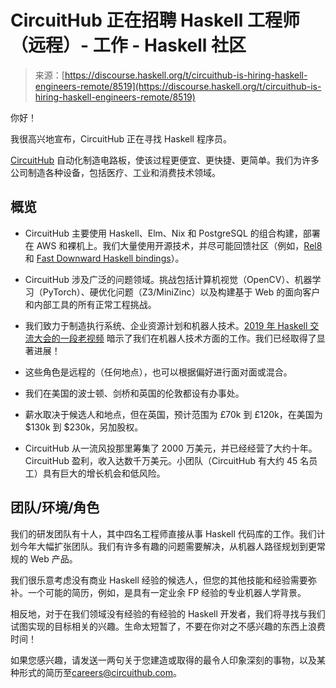<!--yml

类别：未分类

date: 2024-05-27 14:44:01

-->

# CircuitHub 正在招聘 Haskell 工程师（远程）- 工作 - Haskell 社区

> 来源：[https://discourse.haskell.org/t/circuithub-is-hiring-haskell-engineers-remote/8519](https://discourse.haskell.org/t/circuithub-is-hiring-haskell-engineers-remote/8519)

你好！

我很高兴地宣布，CircuitHub 正在寻找 Haskell 程序员。

[CircuitHub](https://circuithub.com/careers) 自动化制造电路板，使该过程更便宜、更快捷、更简单。我们为许多公司制造各种设备，包括医疗、工业和消费技术领域。

## 概览

+   CircuitHub 主要使用 Haskell、Elm、Nix 和 PostgreSQL 的组合构建，部署在 AWS 和裸机上。我们大量使用开源技术，并尽可能回馈社区（例如，[Rel8](https://github.com/circuithub/rel8) 和 [Fast Downward Haskell bindings](https://github.com/circuithub/fast-downward)）。

+   CircuitHub 涉及广泛的问题领域。挑战包括计算机视觉（OpenCV）、机器学习（PyTorch）、硬优化问题（Z3/MiniZinc）以及构建基于 Web 的面向客户和内部工具的所有正常工程挑战。

+   我们致力于制造执行系统、企业资源计划和机器人技术。[2019 年 Haskell 交流大会的一段老视频](https://youtu.be/gl2Ze1WmrYY?si=zlFrqALU7DaPfS65&t=282) 暗示了我们在机器人技术方面的工作。我们已经取得了显著进展！

+   这些角色是远程的（任何地点），也可以根据偏好进行面对面或混合。

+   我们在美国的波士顿、剑桥和英国的伦敦都设有办事处。

+   薪水取决于候选人和地点，但在英国，预计范围为 £70k 到 £120k，在美国为 $130k 到 $230k，另加股权。

+   CircuitHub 从一流风投那里筹集了 2000 万美元，并已经经营了大约十年。CircuitHub 盈利，收入达数千万美元。小团队（CircuitHub 有大约 45 名员工）具有巨大的增长机会和低风险。

## 团队/环境/角色

我们的研发团队有十人，其中四名工程师直接从事 Haskell 代码库的工作。我们计划今年大幅扩张团队。我们有许多有趣的问题需要解决，从机器人路径规划到更常规的 Web 产品。

我们很乐意考虑没有商业 Haskell 经验的候选人，但您的其他技能和经验需要弥补。一个可能的简历，例如，是具有一定业余 FP 经验的专业机器人学背景。

相反地，对于在我们领域没有经验的有经验的 Haskell 开发者，我们将寻找与我们试图实现的目标相关的兴趣。生命太短暂了，不要在你对之不感兴趣的东西上浪费时间！

如果您感兴趣，请发送一两句关于您建造或取得的最令人印象深刻的事物，以及某种形式的简历至[careers@circuithub.com](mailto:careers@circuithub.com)。

